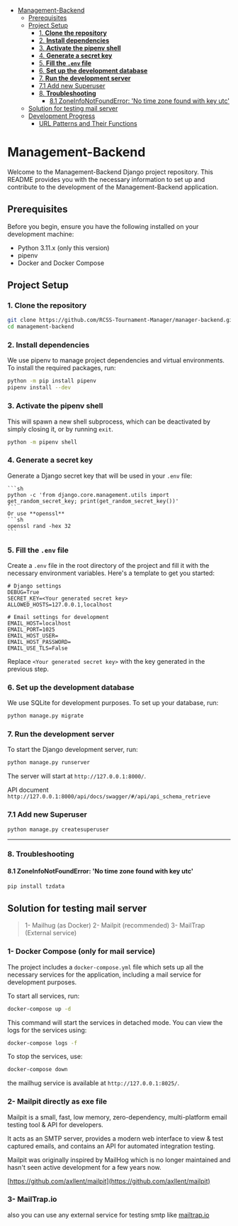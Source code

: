 - [Management-Backend](#Management-Backend)
  - [Prerequisites](#prerequisites)
  - [Project Setup](#project-setup)
    - [1. **Clone the repository**](#1-clone-the-repository)
    - [2. **Install dependencies**](#2-install-dependencies)
    - [3. **Activate the pipenv shell**](#3-activate-the-pipenv-shell)
    - [4. **Generate a secret key**](#4-generate-a-secret-key)
    - [5. **Fill the `.env` file**](#5-fill-the-env-file)
    - [6. **Set up the development database**](#6-set-up-the-development-database)
    - [7. **Run the development server**](#7-run-the-development-server)
    - [7.1 Add new Superuser](#71-add-new-superuser)
    - [8. **Troubleshooting**](#8-troubleshooting)
      - [8.1 ZoneInfoNotFoundError: 'No time zone found with key utc'](#81-zoneinfonotfounderror-no-time-zone-found-with-key-utc)
  - [Solution for testing mail server](#solution-for-testing-mail-server)
  - [Development Progress](#development-progress)
    - [URL Patterns and Their Functions](#url-patterns-and-their-functions)

# Management-Backend

Welcome to the Management-Backend Django project repository. This README provides you with the necessary information to set up and contribute to the development of the Management-Backend application.

## Prerequisites

Before you begin, ensure you have the following installed on your development machine:

- Python 3.11.x (only this version)
- pipenv
- Docker and Docker Compose

## Project Setup

### 1. **Clone the repository**

   ```sh
   git clone https://github.com/RCSS-Tournament-Manager/manager-backend.git
   cd management-backend
   ```

### 2. **Install dependencies**

   We use pipenv to manage project dependencies and virtual environments. To install the required packages, run:

   ```sh
   python -m pip install pipenv 
   pipenv install --dev
   ```

### 3. **Activate the pipenv shell**

   This will spawn a new shell subprocess, which can be deactivated by simply closing it, or by running `exit`.

   ```sh
   python -m pipenv shell
   ```

### 4. **Generate a secret key**

   Generate a Django secret key that will be used in your `.env` file:

    ```sh
    python -c 'from django.core.management.utils import get_random_secret_key; print(get_random_secret_key())'
    ```
    Or use **openssl**
    ```sh
    openssl rand -hex 32
    ```

### 5. **Fill the `.env` file**

   Create a `.env` file in the root directory of the project and fill it with the necessary environment variables. Here's a template to get you started:

   ```plaintext
   # Django settings
   DEBUG=True
   SECRET_KEY=<Your generated secret key>
   ALLOWED_HOSTS=127.0.0.1,localhost

   # Email settings for development
   EMAIL_HOST=localhost
   EMAIL_PORT=1025
   EMAIL_HOST_USER=
   EMAIL_HOST_PASSWORD=
   EMAIL_USE_TLS=False
   ```

   Replace `<Your generated secret key>` with the key generated in the previous step.

### 6. **Set up the development database**

   We use SQLite for development purposes. To set up your database, run:

   ```sh
   python manage.py migrate
   ```

### 7. **Run the development server**

   To start the Django development server, run:

   ```sh
   python manage.py runserver
   ```

   The server will start at `http://127.0.0.1:8000/`.
   
   API document `http://127.0.0.1:8000/api/docs/swagger/#/api/api_schema_retrieve`

### 7.1 Add new Superuser

   ```sh
   python manage.py createsuperuser
   ```
   ****

### 8. **Troubleshooting**

#### 8.1 ZoneInfoNotFoundError: 'No time zone found with key utc'

```bash
pip install tzdata
```

## Solution for testing mail server

> 1- Mailhug (as Docker)
> 2- Mailpit (recommended)
> 3- MailTrap (External service)

### 1- Docker Compose (only for mail service)

The project includes a `docker-compose.yml` file which sets up all the necessary services for the application, including a mail service for development purposes.

To start all services, run:

```sh
docker-compose up -d
```

This command will start the services in detached mode. You can view the logs for the services using:

```sh
docker-compose logs -f
```

To stop the services, use:

```sh
docker-compose down
```

the mailhug service is available at `http://127.0.0.1:8025/`.


### 2- Mailpit directly as exe file

Mailpit is a small, fast, low memory, zero-dependency, multi-platform email testing tool & API for developers.

It acts as an SMTP server, provides a modern web interface to view & test captured emails, and contains an API for automated integration testing.

Mailpit was originally inspired by MailHog which is no longer maintained and hasn't seen active development for a few years now.

[https://github.com/axllent/mailpit](https://github.com/axllent/mailpit)

### 3- MailTrap.io
also you can use any external service for testing smtp like [mailtrap.io](https://mailtrap.io/home)